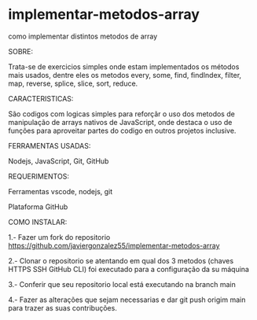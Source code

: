 # implementar-metodos-array

como implementar distintos metodos de array </n>
        
SOBRE: 

Trata-se de exercicios simples onde estam implementados os métodos mais usados, dentre eles os metodos every, some, find, findIndex, filter, map, reverse, splice, slice, sort, reduce.


CARACTERISTICAS:

São codigos com logicas simples para reforçãr o uso dos metodos de manipulação de arrays nativos de JavaScript, onde destaca o uso de funções para aproveitar partes do codigo en outros projetos inclusive. 


FERRAMENTAS USADAS:

Nodejs, JavaScript, Git, GitHub 


REQUERIMENTOS:

Ferramentas vscode, nodejs, git

Plataforma GitHub 


COMO INSTALAR:

1.- Fazer um fork do repositorio <https://github.com/javiergonzalez55/implementar-metodos-array>

2.- Clonar o repositorio se atentando em qual dos 3 metodos (chaves HTTPS SSH GitHub CLI) foi executado 
    para a configuração da su máquina

3.- Conferir que seu repositorio local está executando na branch main 

4.- Fazer as alterações que sejam necessarias e dar git push origim main para trazer as suas contribuções. 
